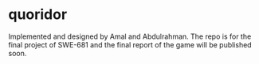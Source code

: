 # quoridor

Implemented and designed by Amal and Abdulrahman. The repo is for the final project of SWE-681 and the final report of the game will be published soon. 